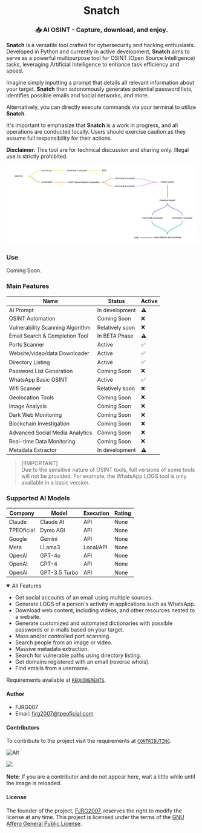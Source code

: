 <div align="center">

# Snatch

### 📥 AI OSINT - Capture, download, and enjoy.
</div>

**Snatch** is a versatile tool crafted for cybersecurity and hacking enthusiasts. Developed in Python and currently in active development, **Snatch** aims to serve as a powerful multipurpose tool for OSINT (Open Source Intelligence) tasks, leveraging Artificial Intelligence to enhance task efficiency and speed.

Imagine simply inputting a prompt that details all relevant information about your target. **Snatch** then autonomously generates potential password lists, identifies possible emails and social networks, and more.

Alternatively, you can directly execute commands via your terminal to utilize **Snatch**.

It's important to emphasize that **Snatch** is a work in progress, and all operations are conducted locally. Users should exercise caution as they assume full responsibility for their actions.

**Disclaimer**: This tool are for technical discussion and sharing only. Illegal use is strictly prohibited.

<img src="./docs/images/diagram.jpeg" style="background-color: #f2f3f5" loading="lazy" />

### Use
Coming Soon.

### Main Features

| Name                            | Status              | Active |
|-------------------------------- |---------------------|--------|
| AI Prompt                       | In development      |   ⚠️   |
| OSINT Automation	              | Coming Soon	        |   ❌   |
| Vulnerability Scanning Algorithm| Relatively soon     |   ❌   |
| Email Search & Completion Tool  | In BETA Phase       |   ⚠️   |
| Ports Scanner                   | Active              |   ✅   |
| Website/video/data Downloader   | Active              |   ✅   |
| Directory Listing               | Active              |   ✅   |
| Password List Generation        | Coming Soon         |   ❌   |
| WhatsApp Basic OSINT            | Active              |   ✅   |
| Wifi Scanner                    | Relatively soon     |   ❌   |
| Geolocation Tools	              | Coming Soon	        |   ❌   |
| Image Analysis	              | Coming Soon	        |   ❌   |
| Dark Web Monitoring	          | Coming Soon	        |   ❌   |
| Blockchain Investigation	      | Coming Soon	        |   ❌   |
| Advanced Social Media Analytics | Coming Soon	        |   ❌   |
| Real-time Data Monitoring	      | Coming Soon	        |   ❌   |
| Metadata Extractor	          | In development	    |   ⚠️   |

> [!IMPORTANT]\
> Due to the sensitive nature of OSINT tools, full versions of some tools will not be provided. For example, the WhatsApp LOGS tool is only available in a basic version.

### Supported AI Models

| Company                        | Model               | Execution   | Rating  |
|--------------------------------|---------------------|-------------|---------|
| Claude                         | Claude AI           | API         | None    |
| TPEOficial                     | Dymo AGI            | API         | None    |
| Google                         | Gemini              | API         | None    |
| Meta                           | LLama3              | Local/API   | None    |
| OpenAI                         | GPT-4o              | API         | None    |
| OpenAI                         | GPT-4               | API         | None    |
| OpenAI                         | GPT-3.5 Turbo       | API         | None    |

<details open>
<summary>All Features</summary>

- Get social accounts of an email using multiple sources.
- Generate LOGS of a person's activity in applications such as WhatsApp.
- Download web content, including videos, and other resources nested to a website.
- Generate customized and automated dictionaries with possible passwords or e-mails based on your target.
- Mass and/or controlled port scanning.
- Search people from an image or video.
- Massive metadata extraction.
- Search for vulnerable paths using directory listing.
- Get domains registered with an email (reverse whois).
- Find emails from a username.

</details>

Requirements available at [`REQUIREMENTS`](./docs/REQUIREMENTS.md).

#### Author
 - FJRG007
 - Email: [fjrg2007@tpeoficial.com](mailto:fjrg2007@tpeoficial.com)

#### Contributors
To contribute to the project visit the requirements at [`CONTRIBUTING`](./docs/dev/CONTRIBUTING.md).

![Alt](https://repobeats.axiom.co/api/embed/752f1062974e1799dfb603d420343078a9e4a378.svg "Snatch analytics image")

<a href="https://github.com/FJRG2007/snatch/graphs/contributors">
    <img src="https://contrib.rocks/image?repo=FJRG2007/snatch&v=2" class="not-center" loading="lazy" />
</a>

**Note**: If you are a contributor and do not appear here, wait a little while until the image is reloaded.

#### License
The founder of the project, [FJRG2007](https://github.com/FJRG2007/), reserves the right to modify the license at any time.
This project is licensed under the terms of the [GNU Affero General Public License](./LICENSE).